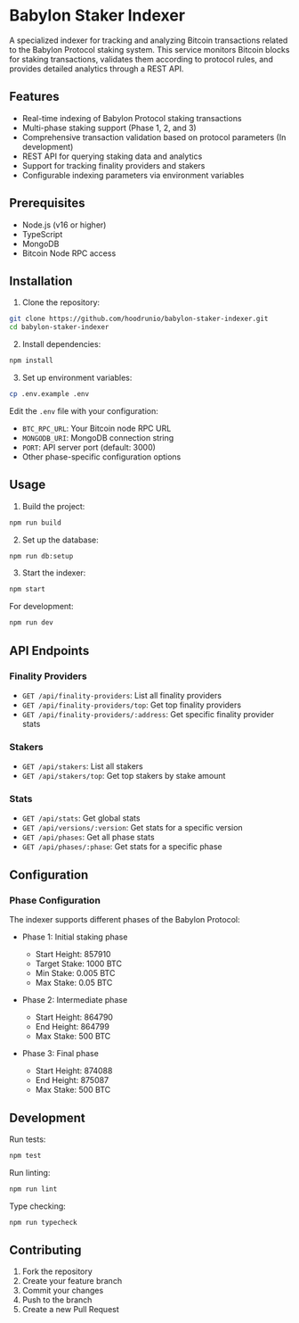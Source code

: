 # Babylon Staker Indexer

A specialized indexer for tracking and analyzing Bitcoin transactions related to the Babylon Protocol staking system. This service monitors Bitcoin blocks for staking transactions, validates them according to protocol rules, and provides detailed analytics through a REST API.

## Features

- Real-time indexing of Babylon Protocol staking transactions
- Multi-phase staking support (Phase 1, 2, and 3)
- Comprehensive transaction validation based on protocol parameters (In development)
- REST API for querying staking data and analytics
- Support for tracking finality providers and stakers
- Configurable indexing parameters via environment variables

## Prerequisites

- Node.js (v16 or higher)
- TypeScript
- MongoDB
- Bitcoin Node RPC access

## Installation

1. Clone the repository:
```bash
git clone https://github.com/hoodrunio/babylon-staker-indexer.git
cd babylon-staker-indexer
```

2. Install dependencies:
```bash
npm install
```

3. Set up environment variables:
```bash
cp .env.example .env
```

Edit the `.env` file with your configuration:
- `BTC_RPC_URL`: Your Bitcoin node RPC URL
- `MONGODB_URI`: MongoDB connection string
- `PORT`: API server port (default: 3000)
- Other phase-specific configuration options

## Usage

1. Build the project:
```bash
npm run build
```

2. Set up the database:
```bash
npm run db:setup
```

3. Start the indexer:
```bash
npm start
```

For development:
```bash
npm run dev
```

## API Endpoints

### Finality Providers
- `GET /api/finality-providers`: List all finality providers
- `GET /api/finality-providers/top`: Get top finality providers
- `GET /api/finality-providers/:address`: Get specific finality provider stats

### Stakers
- `GET /api/stakers`: List all stakers
- `GET /api/stakers/top`: Get top stakers by stake amount

### Stats
- `GET /api/stats`: Get global stats
- `GET /api/versions/:version`: Get stats for a specific version
- `GET /api/phases`: Get all phase stats
- `GET /api/phases/:phase`: Get stats for a specific phase

## Configuration

### Phase Configuration
The indexer supports different phases of the Babylon Protocol:

- Phase 1: Initial staking phase
  - Start Height: 857910
  - Target Stake: 1000 BTC
  - Min Stake: 0.005 BTC
  - Max Stake: 0.05 BTC

- Phase 2: Intermediate phase
  - Start Height: 864790
  - End Height: 864799
  - Max Stake: 500 BTC

- Phase 3: Final phase
  - Start Height: 874088
  - End Height: 875087
  - Max Stake: 500 BTC

## Development

Run tests:
```bash
npm test
```

Run linting:
```bash
npm run lint
```

Type checking:
```bash
npm run typecheck
```


## Contributing

1. Fork the repository
2. Create your feature branch
3. Commit your changes
4. Push to the branch
5. Create a new Pull Request
